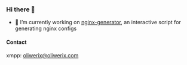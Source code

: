 ### Hi there 👋
- 🔭 I’m currently working on [nginx-generator](https://github.com/Oliwerix/nginx-generator), an interactive script for generating nginx configs
#### Contact
xmpp: [oliwerix@oliwerix.com](xmpp://oliwerix@oliwerix.com)

<!--
**Oliwerix/Oliwerix** is a ✨ _special_ ✨ repository because its `README.md` (this file) appears on your GitHub profile.

Here are some ideas to get you started:

- 🔭 I’m currently working on ...
- 🌱 I’m currently learning ...
- 👯 I’m looking to collaborate on ...
- 🤔 I’m looking for help with ...
- 💬 Ask me about ...
- 📫 How to reach me: ...
- 😄 Pronouns: ...
- ⚡ Fun fact: ...
-->
